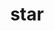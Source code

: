 ---
title: "star"
layout: cache
categories: [package, v0.21.2]
meta: {"versions": ["2.7.10b"], "compilers": ["gcc@=7.3.1"], "oss": ["amzn2"], "platforms": ["linux"], "targets": ["aarch64", "neoverse_n1", "x86_64_v3"], "stacks": ["aws-isc", "aws-isc-aarch64", "root"], "num_specs": 3, "num_specs_by_stack": {"root": 3, "aws-isc-aarch64": 2, "aws-isc": 1}}
spec_details: [{"hash": "2e7r345dwwnru7whkdkvi7k2zgfu3yaz", "compiler": "gcc@=7.3.1", "versions": ["2.7.10b"], "os": "amzn2", "platform": "linux", "target": "aarch64", "variants": ["build_system=makefile"], "stacks": ["root", "aws-isc-aarch64"], "size": "-", "tarball": "https://binaries.spack.io/v0.21.2/build_cache/linux-amzn2-aarch64/gcc-7.3.1/star-2.7.10b/linux-amzn2-aarch64-gcc-7.3.1-star-2.7.10b-2e7r345dwwnru7whkdkvi7k2zgfu3yaz.spack"}, {"hash": "fdkwuezpp3ib7tcx77z6taxulnqbbbrx", "compiler": "gcc@=7.3.1", "versions": ["2.7.10b"], "os": "amzn2", "platform": "linux", "target": "neoverse_n1", "variants": ["build_system=makefile"], "stacks": ["root", "aws-isc-aarch64"], "size": "-", "tarball": "https://binaries.spack.io/v0.21.2/build_cache/linux-amzn2-neoverse_n1/gcc-7.3.1/star-2.7.10b/linux-amzn2-neoverse_n1-gcc-7.3.1-star-2.7.10b-fdkwuezpp3ib7tcx77z6taxulnqbbbrx.spack"}, {"hash": "os3gegbqq3b336qnogk4fxlmylgsrt7n", "compiler": "gcc@=7.3.1", "versions": ["2.7.10b"], "os": "amzn2", "platform": "linux", "target": "x86_64_v3", "variants": ["build_system=makefile"], "stacks": ["root", "aws-isc"], "size": "-", "tarball": "https://binaries.spack.io/v0.21.2/build_cache/linux-amzn2-x86_64_v3/gcc-7.3.1/star-2.7.10b/linux-amzn2-x86_64_v3-gcc-7.3.1-star-2.7.10b-os3gegbqq3b336qnogk4fxlmylgsrt7n.spack"}]
---